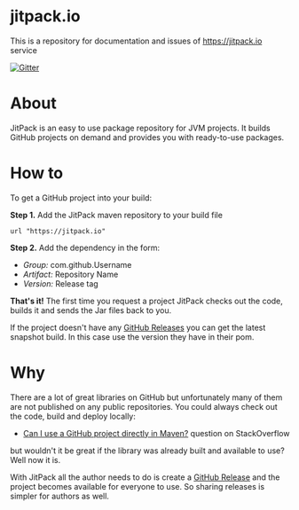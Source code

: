 # jitpack.io

This is a repository for documentation and issues of https://jitpack.io service

[![Gitter](https://badges.gitter.im/Join%20Chat.svg)](https://gitter.im/jitpack/jitpack.io?utm_source=badge&utm_medium=badge&utm_campaign=pr-badge&utm_content=badge)

About
======

JitPack is an easy to use package repository for JVM projects. It builds GitHub projects on demand and provides you with ready-to-use packages.

How to
======

To get a GitHub project into your build:

**Step 1.** Add the JitPack maven repository to your build file

    url "https://jitpack.io"

**Step 2.**  Add the dependency in the form:

 - *Group:* com.github.Username
 - *Artifact:* Repository Name
 - *Version:* Release tag
  
**That's it!** The first time you request a project JitPack checks out the code, builds it and sends the Jar files back to you.

If the project doesn't have any [GitHub Releases](https://github.com/blog/1547-release-your-software) you can get the latest snapshot build. In this case use the version they have in their pom.


Why
======

There are a lot of great libraries on GitHub but unfortunately many of them are not published on any public repositories. You could always check out the code, build and deploy locally:

 - [Can I use a GitHub project directly in Maven?](http://stackoverflow.com/q/8871056/1180621) question on StackOverflow

but wouldn't it be great if the library was already built and available to use? Well now it is.

With JitPack all the author needs to do is create a [GitHub Release](https://github.com/blog/1547-release-your-software) and the project becomes available for everyone to use. So sharing releases is simpler for authors as well.



